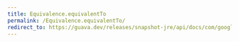 ```yaml
---
title: Equivalence.equivalentTo
permalink: /Equivalence.equivalentTo/
redirect_to: https://guava.dev/releases/snapshot-jre/api/docs/com/google/common/base/Equivalence.html#equivalentTo-T-
---
```

